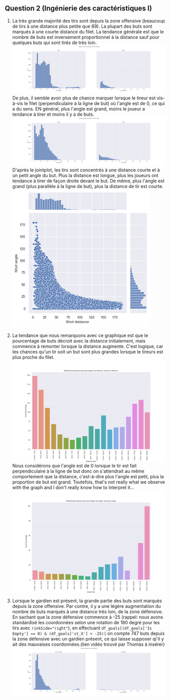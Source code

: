 ## Question 2 (Ingénierie des caractéristiques I)

1. La très grande majorité des tirs sont depuis la zone offensive (beaucoup de tirs à une distance plus petite que 89). La plupart des buts sont marqués à une courte distance du filet. La tendance générale est que le nombre de buts est inversement proportionnel à la distance sauf pour quelques buts qui sont tirés de très loin. ![Image](../num_shots_goal_bin_distance.png) De plus, il semble avoir plus de chance marquer lorsque le tireur est vis-à-vis le filet (perpendiculaire à la ligne de but) où l'angle est de 0, ce qui a du sens. EN général, plus l'angle est grand, moins le joueur a tendance à tirer et moins il y a de buts. ![Image](../num_shots_goal_bin_angle.png) D'après le jointplot, les tirs sont concentrés à une distance courte et à un petit angle du but. Plus la distance est longue, plus les joueurs ont tendance à tirer de façon droite devant le but. De même, plus l'angle est grand (plus parallèle à la ligne de but), plus la distance de tir est courte. ![Image](../num_shots_goal_jointplot.png)

2. La tendance que nous remarquons avec ce graphique est que le pourcentage de buts décroit avec la distance initialement, mais commence à remonter lorsque la distance augmente. C'est logique, car les chances qu'un tir soit un but sont plus grandes lorsque le tireurs est plus proche du filet.![Image](../goal_vs_distance.png)Nous considérons que l'angle est de 0 lorsque le tir est fait perpendiculaire à la ligne de but donc on s'attendrait au même comportement que la distance, c'est-à-dire plus l'angle est petit, plus la proportion de but est grand. Toutefois, that's not really what we observe with the graph and I don't really know how to interpret it... ![Image](../goal_vs_angle.png)

3. Lorsque le gardien est présent, la grande partie des buts sont marqués depuis la zone offensive. Par contre, il y a une légère augmentation du nombre de buts marqués à une distance très loin, de la zone défensive. En sachant que la zone défensive commence à -25 (rappel: nous avons standardisé les coordonnées selon une rotation de 180 degré pour les tirs avec `rinkSide="right"`), en effectuant `df_goals[(df_goals['Is Empty'] == 0) & (df_goals['st_X'] < -25)]` on compte 747 buts depuis la zone défensive avec un gardien présent, ce qui laisse supposer qi'il y ait des mauvaises coordonnées.(lien vidéo trouvé par Thomas à insérer)
![Image](../empty_vs_noempty.png)